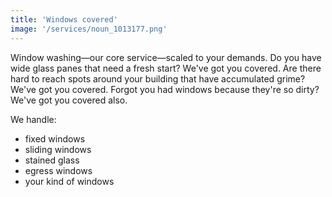 ```yaml
---
title: 'Windows covered'
image: '/services/noun_1013177.png'
---
```


Window washing&mdash;our core service&mdash;scaled to your demands. Do you have wide glass panes that need a fresh start? We've got you covered. Are there hard to reach spots around your building that have accumulated grime? We've got you covered. Forgot you had windows because they're so dirty? We've got you covered also. 

We handle:
- fixed windows
- sliding windows
- stained glass
- egress windows
- your kind of windows